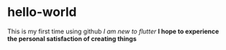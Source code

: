 # hello-world
This is my first time using github
*I am new to flutter*
**I hope to experience the personal satisfaction of creating things**
